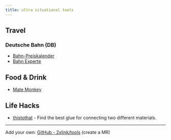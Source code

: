 ```yaml
---
title: ultra situational tools
---
```


## Travel

### Deutsche Bahn (DB)

- [Bahn-Preiskalender](https://bahn.guru/)
- [Bahn Experte](https://bahn.expert/)

## Food & Drink

- [Mate Monkey](https://matemonkey.com/)

## Life Hacks

- [thistothat](https://www.thistothat.com/) - Find the best glue for connecting two different materials.

---

Add your own: [GitHub - 2xlink/tools](https://github.com/2xlink/tools) (create a MR)

